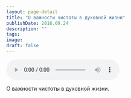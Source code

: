 ```yaml
---
layout: page-detail
title: "О важности чистоты в духовной жизни"
publishDate: 2016.09.24
description: ""
tags:
image:
draft: false
---
```


<audio title="2016.09.24 - О важности чистоты в духовной жизни.mp3" src="https://filer-api.advayta.org/v1.0/public/files/72761" controls=""></audio>

 О важности чистоты в духовной жизни. 

  
